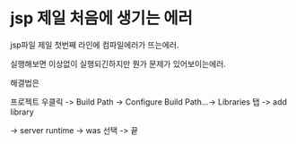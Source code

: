 # jsp 제일 처음에 생기는 에러


jsp파일 제일 첫번째 라인에 컴파일에러가 뜨는에러.

실행해보면 이상없이 실행되긴하지만 뭔가 문제가 있어보이는에러.



해결법은

프로젝트 우클릭 -> Build Path -> Configure Build Path…-> Libraries 탭 -> add library

-> server runtime -> was 선택 -> 끝
